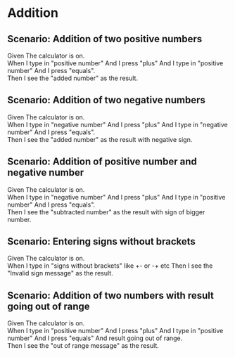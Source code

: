# Addition

## Scenario: Addition of two positive numbers

Given The calculator is on.  
When I type in "positive number" And I press "plus"
And I type in "positive number" And I press "equals".  
Then I see the "added number" as the result.

## Scenario: Addition of two negative numbers

Given The calculator is on.  
When I type in "negative number" And I press "plus"
And I type in "negative number" And I press "equals".  
Then I see the "added number" as the result with negative sign.

## Scenario: Addition of positive number and negative number

Given The calculator is on.  
When I type in "negative number" And I press "plus"
And I type in "positive number" And I press "equals".  
Then I see the "subtracted number" as the result with sign of bigger number.

## Scenario: Entering signs without brackets

Given The calculator is on.  
When I type in "signs without brackets" like +- or -+ etc
Then I see the "Invalid sign message" as the result.

## Scenario: Addition of two numbers with result going out of range

Given The calculator is on.  
When I type in "positive number" And I press "plus"
And I type in "positive number" And I press "equals"
And result going out of range.  
Then I see the "out of range message" as the result.
